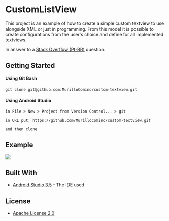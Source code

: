 # CustomListView

This project is an example of how to create a simple custom textview to use alongside XML or just in programming. From this model it is possible to create configurations from the user's choice and define for all implemented textviews.

In answer to a [Stack Overflow (Pt-BR)](https://pt.stackoverflow.com/a/371672/128573) question.
## Getting Started
#### Using Git Bash
```
git clone git@github.com:MurilloComino/custom-textview.git
```

#### Using Android Studio
```
in File > New > Project from Version Control... > git

in URL put: https://github.com/MurilloComino/custom-textview.git

and then clone
```

## Example
![](https://github.com/MurilloComino/custom-textview/blob/master/resources/1.gif?raw=true)


## Built With

* [Android Studio 3.5](https://developer.android.com/studio) - The IDE used

## License

* [Apache License 2.0](https://github.com/MurilloComino/custom-textview/blob/master/LICENSE.md)